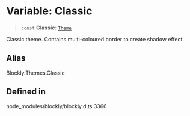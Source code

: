 # Variable: Classic

> `const` **Classic**: [`Theme`](../../../classes/Theme.md)

Classic theme.
Contains multi-coloured border to create shadow effect.

## Alias

Blockly.Themes.Classic

## Defined in

node_modules/blockly/blockly.d.ts:3366
